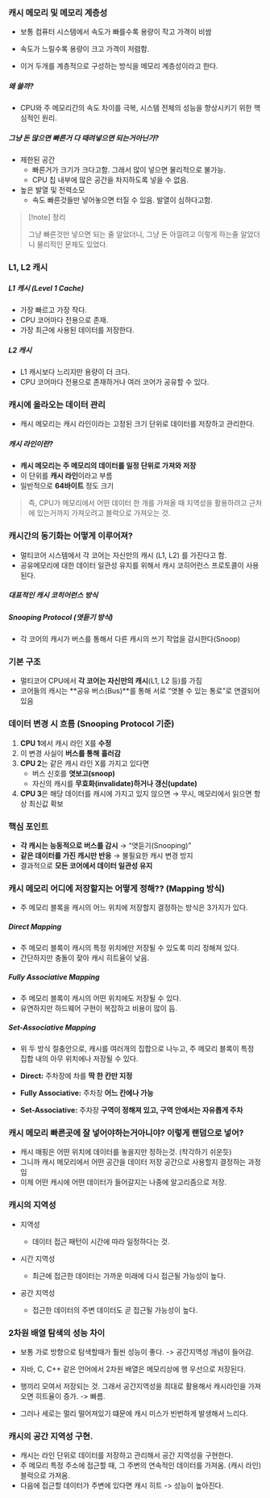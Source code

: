 
### 캐시 메모리 및 메모리 계층성

- 보통 컴퓨터 시스템에서 속도가 빠를수록 용량이 작고 가격이 비쌈
- 속도가 느릴수록 용량이 크고 가격이 저렴함.

- 이거 두개를 계층적으로 구성하는 방식을 메모리 계층성이라고 한다.

##### 왜 쓸까?
- CPU와 주 메모리간의 속도 차이를 극복, 시스템 전체의 성능을 향상시키기 위한 핵심적인 원리.

##### 그냥 돈 많으면 빠른거 다 때려넣으면 되는거아닌가?

- 제한된 공간
	- 빠른거가 크기가 크다고함. 그래서 많이 넣으면 물리적으로 불가능.
	- CPU 칩 내부에 많은 공간을 차지하도록 넣을 수 없음.
- 높은 발열 및 전력소모
	- 속도 빠른것들만 넣어놓으면 터질 수 있음. 발열이 심하다고함. 

>[!note] 정리
>
>그냥 빠른것만 넣으면 되는 줄 알았더니, 그냥 돈 아낄려고 이렇게 하는줄 알았더니 물리적인 문제도 있었다.


### L1, L2 캐시

##### L1 캐시 (Level 1 Cache)
- 가장 빠르고 가장 작다.
- CPU 코어마다 전용으로 존재.
- 가장 최근에 사용된 데이터를 저장한다.

##### L2 캐시
- L1 캐시보다 느리지만 용량이 더 크다.
- CPU 코어마다 전용으로 존재하거나 여러 코어가 공유할 수 있다. 

### 캐시에 올라오는 데이터 관리

- 캐시 메모리는 캐시 라인이라는 고정된 크기 단위로 데이터를 저장하고 관리한다. 

##### 캐시 라인이란?

- **캐시 메모리는 주 메모리의 데이터를 일정 단위로 가져와 저장**
- 이 단위를 **캐시 라인**이라고 부름
- 일반적으로 **64바이트** 정도 크기

> 즉, CPU가 메모리에서 어떤 데이터 한 개를 가져올 때 지역성을 활용하려고 근처에 있는거까지 가져오려고 블럭으로 가져오는 것. 


### 캐시간의 동기화는 어떻게 이루어져?

- 멀티코어 시스템에서 각 코어는 자신만의 캐시 (L1, L2) 를 가진다고 함.
- 공유메모리에 대한 데이터 일관성 유지를 위해서 캐시 코히어런스 프로토콜이 사용된다. 


##### 대표적인 캐시 코히어런스 방식

##### Snooping Protocol (엿듣기 방식)

- 각 코어의 캐시가 버스를 통해서 다른 캐시의 쓰기 작업을 감시한다(Snoop)

### 기본 구조

- 멀티코어 CPU에서 **각 코어는 자신만의 캐시**(L1, L2 등)를 가짐
- 코어들의 캐시는 **공유 버스(Bus)**를 통해 서로 “엿볼 수 있는 통로”로 연결되어 있음

### 데이터 변경 시 흐름 (Snooping Protocol 기준)

1. **CPU 1**에서 캐시 라인 X를 **수정**
2. 이 변경 사실이 **버스를 통해 흘러감**
3. **CPU 2**는 같은 캐시 라인 X를 가지고 있다면
    - 버스 신호를 **엿보고(snoop)**
    - 자신의 캐시를 **무효화(invalidate)하거나 갱신(update)**
4. **CPU 3**은 해당 데이터를 캐시에 가지고 있지 않으면 → 무시, 메모리에서 읽으면 항상 최신값 확보

### 핵심 포인트

- **각 캐시는 능동적으로 버스를 감시** → “엿듣기(Snooping)”
- **같은 데이터를 가진 캐시만 반응** → 불필요한 캐시 변경 방지
- 결과적으로 **모든 코어에서 데이터 일관성 유지**


### 캐시 메모리 어디에 저장할지는 어떻게 정해??  (Mapping 방식)

- 주 메모리 블록을 캐시의 어느 위치에 저장할지 결정하는 방식은 3가지가 있다. 

##### Direct Mapping 

- 주 메모리 블록이 캐시의 특정 위치에만 저장될 수 있도록 미리 정해져 있다. 
- 간단하지만 충돌이 잦아 캐시 히트율이 낮음. 

##### Fully Associative Mapping

- 주 메모리 블록이 캐시의 어떤 위치에도 저장될 수 있다. 
- 유연하지만 하드웨어 구현이 복잡하고 비용이 많이 듬. 

##### Set-Associative Mapping

- 위 두 방식 절충안으로, 캐시를 여러개의 집합으로 나누고, 주 메모리 블록이 특정 집합 내의 아무 위치에나 저장될 수 있다. 

- **Direct:** 주차장에 차를 **딱 한 칸만 지정**
- **Fully Associative:** 주차장 **어느 칸에나 가능**
- **Set-Associative:** 주차장 **구역이 정해져 있고, 구역 안에서는 자유롭게 주차**


### 캐시 메모리 빠른곳에 잘 넣어야하는거아니야? 이렇게 랜덤으로 넣어?

- 캐시 매핑은 어떤 위치에 데이터를 놓을지만 정하는것. (착각하기 쉬운듯) 
- 그니까 캐시 메모리에서 어떤 공간을 데이터 저장 공간으로 사용할지 결정하는 과정임
- 이제 어떤 캐시에 어떤 데이터가 들어갈지는 나중에 알고리즘으로 저장. 


### 캐시의 지역성

- 지역성
	- 데이터 접근 패턴이 시간에 따라 일정하다는 것. 

- 시간 지역성 
	- 최근에 접근한 데이터는 가까운 미래에 다시 접근될 가능성이 높다. 
- 공간 지역성
	- 접근한 데이터의 주변 데이터도 곧 접근될 가능성이 높다. 


### 2차원 배열 탐색의 성능 차이 

- 보통 가로 방향으로 탐색할때가 훨씬 성능이 좋다. -> 공간지역성 개념이 들어감. 

- 자바, C, C++ 같은 언어에서 2차원 배열은 메모리상에 행 우선으로 저장된다.
- 행끼리 모여서 저장되는 것. 그래서 공간지역성을 최대로 활용해서 캐시라인을 가져오면 히트율이 증가.  -> 빠름.
- 그러나 세로는 멀리 떨어져있기 떄문에 캐시 미스가 빈번하게 발생해서 느리다. 


### 캐시의 공간 지역성 구현. 

- 캐시는 라인 단위로 데이터를 저장하고 관리해서 공간 지역성을 구현한다. 
- 주 메모리 특정 주소에 접근할 때, 그 주변의 연속적인 데이터를 가져옴. (캐시 라인) 블럭으로 가져옴. 
- 다음에 접근할 데이터가 주변에 있다면 캐시 히트 -> 성능이 높아진다. 
